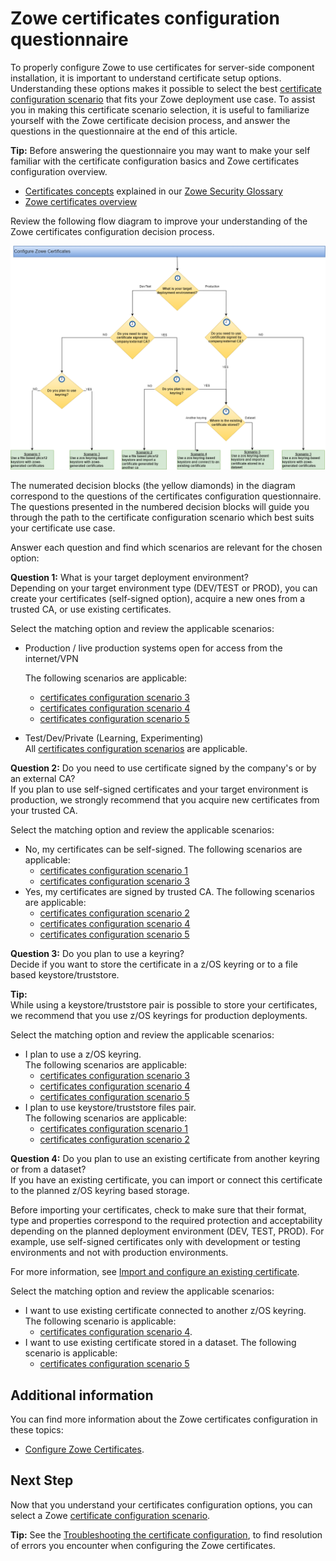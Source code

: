 # Zowe certificates configuration questionnaire

To properly configure Zowe to use certificates for server-side component installation, it is important to understand certificate setup options. 
Understanding these options makes it possible to select the best [certificate configuration scenario](./certificate-configuration-scenarios.md) that fits your Zowe deployment use case. 
To assist you in making this certificate scenario selection, it is useful to familiarize yourself with the Zowe certificate decision process, and answer the questions in the questionnaire at the end of this article.

**Tip:**
Before answering the questionnaire you may want to make your self familiar with the certificate configuration basics and Zowe certificates configuration overview.
- [Certificates concepts](../appendix/zowe-security-glossary#certificate-concepts) explained in our [Zowe Security Glossary](../appendix/zowe-security-glossary)
- [Zowe certificates overview](../getting-started/zowe-certificates-overview)

Review the following flow diagram to improve your understanding of the Zowe certificates configuration decision process.

![Certificates configuration decision tree](../images/install/certificates-config-scenarios.png)

The numerated decision blocks (the yellow diamonds) in the diagram correspond to the questions of the certificates configuration questionnaire.
The questions presented in the numbered decision blocks will guide you through the path to the certificate configuration scenario which best suits your certificate use case. 

Answer each question and find which scenarios are relevant for the chosen option:

**Question 1:** What is your target deployment environment?  
Depending on your target environment type (DEV/TEST or PROD), you can create your certificates (self-signed option), acquire a new ones from a trusted CA, or use existing certificates.

Select the matching option and review the applicable scenarios:
* Production / live production systems open for access from the internet/VPN 

  The following scenarios are applicable:
  * [certificates configuration scenario 3](certificate-configuration-scenarios#scenario-3-use-a-zos-keyring-based-keystore-with-zowe-generated-certificates)
  * [certificates configuration scenario 4](certificate-configuration-scenarios#scenario-4-use-a-zos-keyring-based-keystore-and-connect-to-an-existing-certificate)
  * [certificates configuration scenario 5](certificate-configuration-scenarios#scenario-5-use-a-zos-keyring-based-keystore-and-import-a-certificate-stored-in-a-data-set)
* Test/Dev/Private (Learning, Experimenting)  
  All [certificates configuration scenarios](certificate-configuration-scenarios) are applicable.

**Question 2:** Do you need to use certificate signed by the company's or by an external CA?  
If you plan to use self-signed certificates and your target environment is production, we strongly recommend that you acquire new certificates from your trusted CA.

Select the matching option and review the applicable scenarios:
* No, my certificates can be self-signed.
  The following scenarios are applicable:
  * [certificates configuration scenario 1](certificate-configuration-scenarios#scenario-1-use-a-file-based-pkcs12-keystore-with-zowe-generated-certificates)
  * [certificates configuration scenario 3](certificate-configuration-scenarios#scenario-3-use-a-zos-keyring-based-keystore-with-zowe-generated-certificates)
* Yes, my certificates are signed by trusted CA.
  The following scenarios are applicable:
  * [certificates configuration scenario 2](certificate-configuration-scenarios#scenario-2-use-a-file-based-pkcs12-keystore-and-import-a-certificate-generated-by-another-ca)
  * [certificates configuration scenario 4](certificate-configuration-scenarios#scenario-4-use-a-zos-keyring-based-keystore-and-connect-to-an-existing-certificate)
  * [certificates configuration scenario 5](certificate-configuration-scenarios#scenario-5-use-a-zos-keyring-based-keystore-and-import-a-certificate-stored-in-a-data-set)

**Question 3:** Do you plan to use a keyring?  
Decide if you want to store the certificate in a z/OS keyring or to a file based keystore/truststore.

**Tip:**  
While using a keystore/truststore pair is possible to store your certificates, we recommend that you use z/OS keyrings for production deployments.

Select the matching option and review the applicable scenarios:
* I plan to use a z/OS keyring.  
  The following scenarios are applicable:
  * [certificates configuration scenario 3](certificate-configuration-scenarios#scenario-3-use-a-zos-keyring-based-keystore-with-zowe-generated-certificates)
  * [certificates configuration scenario 4](certificate-configuration-scenarios#scenario-4-use-a-zos-keyring-based-keystore-and-connect-to-an-existing-certificate)
  * [certificates configuration scenario 5](certificate-configuration-scenarios#scenario-5-use-a-zos-keyring-based-keystore-and-import-a-certificate-stored-in-a-data-set)
* I plan to use keystore/truststore files pair.  
  The following scenarios are applicable:
  * [certificates configuration scenario 1](certificate-configuration-scenarios#scenario-1-use-a-file-based-pkcs12-keystore-with-zowe-generated-certificates)
  * [certificates configuration scenario 2](certificate-configuration-scenarios#scenario-2-use-a-file-based-pkcs12-keystore-and-import-a-certificate-generated-by-another-ca)

**Question 4:** Do you plan to use an existing certificate from another keyring or from a dataset?  
If you have an existing certificate, you can import or connect this certificate to the planned z/OS keyring based storage.

Before importing your certificates, check to make sure that their format, type and properties correspond to the required protection and acceptability depending on the planned deployment environment (DEV, TEST, PROD).
For example, use self-signed certificates only with development or testing environments and not with production environments.

For more information, see [Import and configure an existing certificate](./import-certificates).

Select the matching option and review the applicable scenarios:
* I want to use existing certificate connected to another z/OS keyring.  
  The following scenario is applicable:
  * [certificates configuration scenario 4](./certificate-configuration-scenarios#scenario-4-use-a-zos-keyring-based-keystore-and-connect-to-an-existing-certificate).
* I want to use existing certificate stored in a dataset.
  The following scenario is applicable:
  * [certificates configuration scenario 5](certificate-configuration-scenarios#scenario-5-use-a-zos-keyring-based-keystore-and-import-a-certificate-stored-in-a-data-set)

## Additional information

You can find more information about the Zowe certificates configuration in these topics:
- [Configure Zowe Certificates](./configure-certificates).

## Next Step
Now that you understand your certificates configuration options, you can select a Zowe [certificate configuration scenario](certificate-configuration-scenarios).

**Tip:**
See the [Troubleshooting the certificate configuration](../troubleshoot/troubleshoot-zos-certificate), to find resolution of errors you encounter when configuring the Zowe certificates.

